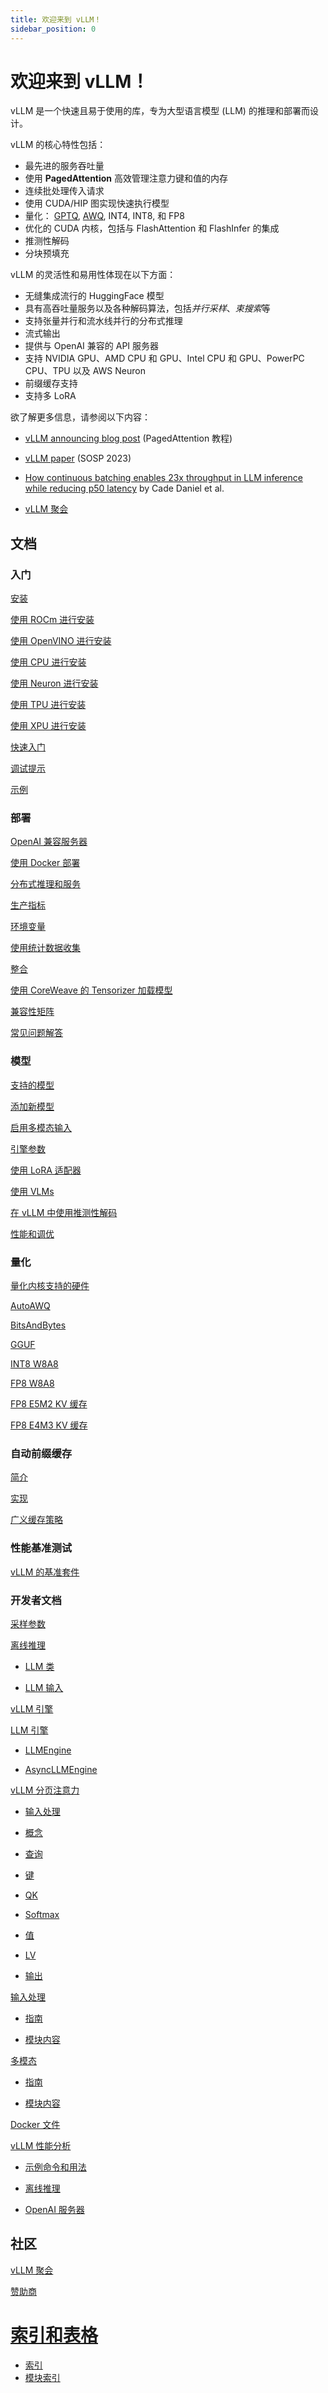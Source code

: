 ```yaml
---
title: 欢迎来到 vLLM！
sidebar_position: 0
---
```


# 欢迎来到 vLLM！

vLLM 是一个快速且易于使用的库，专为大型语言模型 (LLM) 的推理和部署而设计。

vLLM 的核心特性包括：

- 最先进的服务吞吐量
- 使用 **PagedAttention** 高效管理注意力键和值的内存
- 连续批处理传入请求
- 使用 CUDA/HIP 图实现快速执行模型
- 量化： [GPTQ](https://arxiv.org/abs/2210.17323), [AWQ](https://arxiv.org/abs/2306.00978), INT4, INT8, 和 FP8
- 优化的 CUDA 内核，包括与 FlashAttention 和 FlashInfer 的集成
- 推测性解码
- 分块预填充

vLLM 的灵活性和易用性体现在以下方面：

- 无缝集成流行的 HuggingFace 模型
- 具有高吞吐量服务以及各种解码算法，包括*并行采样*、*束搜索*等
- 支持张量并行和流水线并行的分布式推理
- 流式输出
- 提供与 OpenAI 兼容的 API 服务器
- 支持 NVIDIA GPU、AMD CPU 和 GPU、Intel CPU 和 GPU、PowerPC CPU、TPU 以及 AWS Neuron
- 前缀缓存支持
- 支持多 LoRA

欲了解更多信息，请参阅以下内容：

- [vLLM announcing blog post](https://vllm.ai) (PagedAttention 教程)
- [vLLM paper](https://arxiv.org/abs/2309.06180) (SOSP 2023)
- [How continuous batching enables 23x throughput in LLM inference
  ](https://www.anyscale.com/blog/continuous-batching-llm-inference) [while reducing p50
  ](https://www.anyscale.com/blog/continuous-batching-llm-inference)[ ](https://www.anyscale.com/blog/continuous-batching-llm-inference)[latency](https://www.anyscale.com/blog/continuous-batching-llm-inference)
  by Cade Daniel et al.

- [vLLM 聚会](https://vllm.hyper.ai/docs/community/vllm-meetups)

## 文档

### 入门

[安装](https://vllm.hyper.ai/docs/getting-started/installation)

[使用 ROCm 进行安装](https://vllm.hyper.ai/docs/getting-started/installation-with-rocm)

[使用 OpenVINO 进行安装](https://vllm.hyper.ai/docs/getting-started/installation-with-openvino)

[使用 CPU 进行安装](https://vllm.hyper.ai/docs/getting-started/installation-with-cpu)

[使用 Neuron 进行安装](https://vllm.hyper.ai/docs/getting-started/installation-with-neuron)

[使用 TPU 进行安装](https://vllm.hyper.ai/docs/getting-started/installation-with-tpu)

[使用 XPU 进行安装](https://vllm.hyper.ai/docs/getting-started/installation-with-xpu)

[快速入门](https://vllm.hyper.ai/docs/getting-started/quickstart)

[调试提示](https://vllm.hyper.ai/docs/getting-started/debugging-tips)

[示例](https://vllm.hyper.ai/docs/getting-started/examples/)

### 部署

[OpenAI 兼容服务器](https://vllm.hyper.ai/docs/serving/openai-compatible-server)

[使用 Docker 部署](https://vllm.hyper.ai/docs/serving/deploying-with-docker)

[分布式推理和服务](https://vllm.hyper.ai/docs/serving/distributed-inference-and-serving)

[生产指标](https://vllm.hyper.ai/docs/serving/production-metrics)

[环境变量](https://vllm.hyper.ai/docs/serving/environment-variables)

[使用统计数据收集](https://vllm.hyper.ai/docs/serving/usage-stats-collection)

[整合](https://vllm.hyper.ai/docs/serving/integrations/)

[使用 CoreWeave 的 Tensorizer 加载模型](https://vllm.hyper.ai/docs/serving/tensorizer)

[兼容性矩阵](https://vllm.hyper.ai/docs/serving/compatibility%20matrix)

[常见问题解答](https://vllm.hyper.ai/docs/serving/frequently-asked-questions)

### 模型

[支持的模型](https://vllm.hyper.ai/docs/models/supported-models)

[添加新模型](https://vllm.hyper.ai/docs/models/adding-a-new-model)

[启用多模态输入](https://vllm.hyper.ai/docs/models/enabling-multimodal-inputs)

[引擎参数](https://vllm.hyper.ai/docs/models/engine-arguments)

[使用 LoRA 适配器](https://vllm.hyper.ai/docs/models/using-lora-adapters)

[使用 VLMs](https://vllm.hyper.ai/docs/models/using-vlms)

[在 vLLM 中使用推测性解码](https://vllm.hyper.ai/docs/models/speculative-decoding-in-vllm)

[性能和调优](https://vllm.hyper.ai/docs/models/performance-and-tuning)

### 量化

[量化内核支持的硬件](https://vllm.hyper.ai/docs/quantization/supported_hardware)

[AutoAWQ](https://vllm.hyper.ai/docs/quantization/autoawq)

[BitsAndBytes](https://vllm.hyper.ai/docs/quantization/bitsandbytes)

[GGUF](https://vllm.hyper.ai/docs/quantization/gguf)

[INT8 W8A8](https://vllm.hyper.ai/docs/quantization/int8-w8a8)

[FP8 W8A8](https://vllm.hyper.ai/docs/quantization/fp8-w8a8)

[FP8 E5M2 KV 缓存](https://vllm.hyper.ai/docs/quantization/fp8-e5m2-kv-cache)

[FP8 E4M3 KV 缓存](https://vllm.hyper.ai/docs/quantization/fp8-e4m3-kv-cache)

### 自动前缀缓存

[简介](https://vllm.hyper.ai/docs/automatic-prefix-caching/introduction-apc)

[实现](https://vllm.hyper.ai/docs/automatic-prefix-caching/implementation)

[广义缓存策略](https://vllm.hyper.ai/docs/automatic-prefix-caching/implementation)

### 性能基准测试

[vLLM 的基准套件](https://vllm.hyper.ai/docs/performance-benchmarks/benchmark-suites-of-vllm)

### 开发者文档

[采样参数](https://vllm.hyper.ai/docs/developer-documentation/sampling-parameters)

[离线推理](https://vllm.hyper.ai/docs/developer-documentation/offline-inference/)

- [LLM 类](https://vllm.hyper.ai/docs/developer-documentation/offline-inference/llm-class)

- [LLM 输入](https://vllm.hyper.ai/docs/developer-documentation/offline-inference/llm-inputs)

[vLLM 引擎](https://vllm.hyper.ai/docs/developer-documentation/vllm-engine/)

[LLM 引擎](https://vllm.hyper.ai/docs/developer-documentation/vllm-engine/)

- [LLMEngine](https://vllm.hyper.ai/docs/developer-documentation/vllm-engine/llmengine)

- [AsyncLLMEngine](https://vllm.hyper.ai/docs/developer-documentation/vllm-engine/asyncllmengine)

[vLLM 分页注意力](https://vllm.hyper.ai/docs/developer-documentation/vllm-paged-attention)

- [输入处理](https://vllm.hyper.ai/docs/developer-documentation/vllm-paged-attention#%E8%BE%93%E5%85%A5)

- [概念](https://vllm.hyper.ai/docs/developer-documentation/vllm-paged-attention#%E6%A6%82%E5%BF%B5)

- [查询](https://vllm.hyper.ai/docs/developer-documentation/vllm-paged-attention#%E8%AF%A2%E9%97%AE-query)

- [键](https://vllm.hyper.ai/docs/developer-documentation/vllm-paged-attention#%E9%94%AE-key)

- [QK](https://vllm.hyper.ai/docs/developer-documentation/vllm-paged-attention#qk)

- [Softmax](https://vllm.hyper.ai/docs/developer-documentation/vllm-paged-attention#softmax)

- [值](https://vllm.hyper.ai/docs/developer-documentation/vllm-paged-attention#%E5%80%BC)

- [LV](https://vllm.hyper.ai/docs/developer-documentation/vllm-paged-attention#lv)

- [输出](https://vllm.hyper.ai/docs/developer-documentation/vllm-paged-attention#%E8%BE%93%E5%87%BA)

[输入处理](https://vllm.hyper.ai/docs/developer-documentation/input-processing/model_inputs_index)

- [指南](https://vllm.hyper.ai/docs/developer-documentation/input-processing/model_inputs_index#%E6%8C%87%E5%8D%97)

- [模块内容](https://vllm.hyper.ai/docs/developer-documentation/input-processing/model_inputs_index#%E6%A8%A1%E5%9D%97%E5%86%85%E5%AE%B9)

[多模态](https://vllm.hyper.ai/docs/developer-documentation/multi-modality/)

- [指南](https://vllm.hyper.ai/docs/developer-documentation/multi-modality/#%E6%8C%87%E5%8D%97)

- [模块内容](https://vllm.hyper.ai/docs/developer-documentation/multi-modality/#%E6%A8%A1%E5%9D%97%E5%86%85%E5%AE%B9)

[Docker 文件](https://vllm.hyper.ai/docs/developer-documentation/dockerfile)

[vLLM 性能分析](https://vllm.hyper.ai/docs/developer-documentation/profiling-vllm)

- [示例命令和用法](https://vllm.hyper.ai/docs/developer-documentation/profiling-vllm#%E5%91%BD%E4%BB%A4%E5%92%8C%E4%BD%BF%E7%94%A8%E7%A4%BA%E4%BE%8B)

- [离线推理](https://vllm.hyper.ai/docs/developer-documentation/profiling-vllm#%E7%A6%BB%E7%BA%BF%E6%8E%A8%E7%90%86)

- [OpenAI 服务器](https://vllm.hyper.ai/docs/developer-documentation/profiling-vllm#openai-%E6%9C%8D%E5%8A%A1%E5%99%A8)

## 社区

[vLLM 聚会](https://vllm.hyper.ai/docs/community/vllm-meetups)

[赞助商](https://vllm.hyper.ai/docs/community/sponsors)

# [索引和表格](https://vllm.hyper.ai/docs/indices-and-tables/index)

- [索引](https://vllm.hyper.ai/docs/indices-and-tables/index)
- [模块索引](https://vllm.hyper.ai/docs/indices-and-tables/python-module-index)
